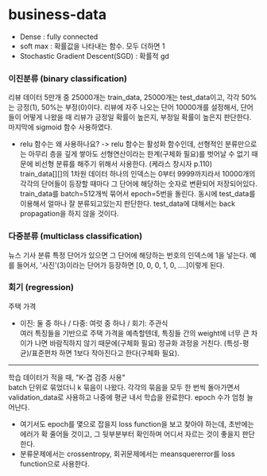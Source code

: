 # business-data
* Dense : fully connected
* soft max : 확률값을 나타내는 함수. 모두 더하면 1
* Stochastic Gradient Descent(SGD) : 확률적 gd
### 이진분류 (binary classification)
리뷰 데이터 5만개 중 25000개는 train_data, 25000개는 test_data이고, 각각 50%는 긍정(1), 50%는 부정(0)이다. 리뷰에 자주 나오는 단어 10000개를 설정해서, 단어들이 어떻게 나왔을 때 리뷰가 긍정일 확률이 높은지, 부정일 확률이 높은지 판단한다. 마지막에 sigmoid 함수 사용하였다.
* relu 함수는 왜 사용하나요? -> relu 함수는 활성화 함수인데, 선형적인 분류만으로는 아무리 층을 깊게 쌓아도 선형연산이라는 한계(구체화 필요)를 벗어날 수 없기 때문에 비선형 분류를 해주기 위해서 사용한다. (케라스 창시자 p.110)<br>
train_data[][]의 1차원 데이터 하나의 인덱스는 0부터 9999까지라서 10000개의 각각의 단어들이 등장할 때마다 그 단어에 해당하는 숫자로 변환되어 저장되어있다. train_data를 batch=512개씩 묶어서 epoch=5번을 돌린다. 동시에 test_data를 이용해서 얼마나 잘 분류되고있는지 판단한다. test_data에 대해서는 back propagation을 하지 않을 것이다.
### 다중분류 (multiclass classification)
뉴스 기사 분류
특정 단어가 있으면 그 단어에 해당하는 번호의 인덱스에 1을 넣는다. 예를 들어서, '사진'(3)이라는 단어가 등장하면 [0, 0, 0, 1, 0, ....]이렇게 된다.
### 회기 (regression)
주택 가격
* 이진: 둘 중 하나 / 다중: 여럿 중 하나 / 회기: 주관식<br>
여러 특징들을 기반으로 주택 가격을 예측할텐데, 특징들 간의 weight에 너무 큰 차이가 나면 바람직하지 않기 때문에(구체화 필요) 정규화 과정을 거친다. (특성-평균)/표준편차 하면 1보다 작아진다고 한다(구체화 필요).
***
학습 데이터가 적을 때, "K-겹 검증 사용"<br>
batch 단위로 묶었더니 k 묶음이 나왔다. 각각의 묶음을 모두 한 번씩 돌아가면서 validation_data로 사용하고 나중에 평균 내서 학습을 완료한다. epoch 수가 엄청 늘어난다.
* 여기서도 epoch를 몇으로 잡을지 loss function을 보고 찾아야 하는데, 초반에는 에러가 확 줄어들 것이고, 그 뒷부분부터 확인하며 어디서 자르는 것이 좋을지 판단한다.<br>
* 분류문제에서는 crossentropy, 회귀문제에서는 meansquererror를 loss function으로 사용한다.
